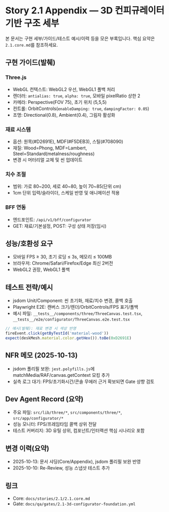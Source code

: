 # Story 2.1 Appendix — 3D 컨피규레이터 기반 구조 세부

본 문서는 구현 세부/가이드/테스트 예시/이력 등을 모은 부록입니다. 핵심 요약은 `2.1.core.md`를 참조하세요.

## 구현 가이드(발췌)

### Three.js
- WebGL 컨텍스트: WebGL2 우선, WebGL1 폴백 처리
- 렌더러: `antialias: true`, `alpha: true`, 모바일 pixelRatio 상한 2
- 카메라: Perspective(FOV 75), 초기 위치 (5,5,5)
- 컨트롤: OrbitControls(`enableDamping: true`, `dampingFactor: 0.05`)
- 조명: Directional(0.8), Ambient(0.4), 그림자 활성화

### 재료 시스템
- 옵션: 원목(#D2691E), MDF(#F5DEB3), 스틸(#708090)
- 재질: Wood=Phong, MDF=Lambert, Steel=Standard(metalness/roughness)
- 변경 시 머터리얼 교체 및 씬 업데이트

### 치수 조절
- 범위: 가로 80~200, 세로 40~80, 높이 70~85(단위 cm)
- 1cm 단위 입력/슬라이더, 스케일 반영 및 애니메이션 적용

### BFF 연동
- 엔드포인트: `/api/v1/bff/configurator`
- GET: 재료/기본설정, POST: 구성 상태 저장(임시)

## 성능/호환성 요구
- 모바일 FPS ≥ 30, 초기 로딩 ≤ 3s, 메모리 ≤ 100MB
- 브라우저: Chrome/Safari/Firefox/Edge 최신 2버전
- WebGL2 권장, WebGL1 폴백

## 테스트 전략/예시
- jsdom Unit/Component: 씬 초기화, 재료/치수 변경, 콜백 호출
- Playwright E2E: 캔버스 크기/렌더/OrbitControls/FPS 표기/폴백
- 예시 파일: `__tests__/components/three/ThreeCanvas.test.tsx`, `__tests__/e2e/configurator/ThreeCanvas.e2e.test.tsx`

```ts
// 예시(발췌): 재료 변경 시 색상 반영
fireEvent.click(getByTestId('material-wood'))
expect(deskMesh.material.color.getHex()).toBe(0xD2691E)
```

## NFR 메모 (2025-10-13)
- jsdom 폴리필 보완: `jest.polyfills.js`에 matchMedia/RAF/canvas.getContext 모킹 추가
- 실측 로그 대기: FPS/초기화시간/콘솔 무에러 근거 확보되면 Gate 상향 검토

## Dev Agent Record (요약)
- 주요 파일: `src/lib/three/*`, `src/components/three/*`, `src/app/configurator/*`
- 성능 모니터: FPS/프레임타임 콜백 상위 전달
- 테스트 커버리지: 3D 유틸 상위, 컴포넌트/인터랙션 핵심 시나리오 포함

## 변경 이력(요약)
- 2025-10-13: 문서 샤딩(Core/Appendix), jsdom 폴리필 보완 반영
- 2025-10-10: Re-Review, 성능 스냅샷 테스트 추가

## 링크
- Core: `docs/stories/2.1/2.1.core.md`
- Gate: `docs/qa/gates/2.1-3d-configurator-foundation.yml`
